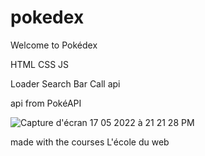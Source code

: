 # pokedex

Welcome to Pokédex 

HTML CSS JS 

Loader Search Bar Call api 

api from PokéAPI


![Capture d'écran 17 05 2022 à 21 21 28 PM](https://user-images.githubusercontent.com/79455970/168957000-5b4e33d6-5f85-4b67-b72b-7a2d65678443.png)

made with the courses L'école du web
